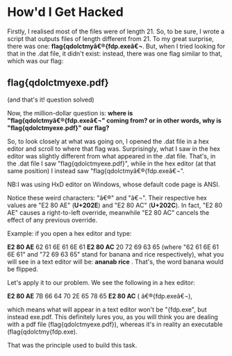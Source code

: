 # How'd I Get Hacked

Firstly, I realised most of the files were of length 21. So, to be sure, I wrote a script that outputs files of length different from 21. To my great surprise, there was one: **flag{qdolctmyâ€®{fdp.exeâ€¬**. But, when I tried looking for that in the .dat file, it didn't exist: instead, there was one flag similar to that, which was our flag:
## flag{qdolctmy‮{fdp.exe‬
(and that's it! question solved)

Now, the million-dollar question is: **where is "flag{qdolctmyâ€®{fdp.exeâ€¬" coming from? or in other words, why is "flag{qdolctmyexe.pdf}" our flag?**

So, to look closely at what was going on, I opened the .dat file in a hex editor and scroll to where that flag was. Surprisingly, what I saw in the hex editor was slightly different from what appeared in the .dat file. That's, in the .dat file I saw "flag{qdolctmy‮{fdp.exe‬", while in the hex editor (at that same position) I instead saw "flag{qdolctmyâ€®{fdp.exeâ€¬". 

NB:I was using HxD editor on Windows, whose default code page is ANSI.

Notice these weird characters: "â€®" and "â€¬". Their respective hex values are "E2 80 AE" (**U+202E**) and "E2 80 AC" (**U+202C**). In fact, "E2 80 AE"  causes a right-to-left override, meanwhile "E2 80 AC" cancels the effect of any previous override.

Example: if you open a hex editor and type:

**E2 80 AE** 62 61 6E 61 6E 61 **E2 80 AC** 20 72 69 63 65 (where "62 61 6E 61 6E 61" and "72 69 63 65" stand for banana and rice respectively), what you will see in a text editor will be: **ananab rice** . That's, the word banana would be flipped. 

Let's apply it to our problem. We see the following in a hex editor:

**E2 80 AE** 7B 66 64 70 2E 65 78 65 **E2 80 AC** ( â€®{fdp.exeâ€¬),

which means what will appear in a text editor won't be "{fdp.exe", but instead exe.pdf. This definitely lures you, as you will think you are dealing with a pdf file (flag{qdolctmyexe.pdf}), whereas it's in reality an executable (flag{qdolctmy{fdp.exe).

That was the principle used to build this task. 
